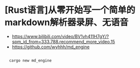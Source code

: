 # [Rust语言]从零开始写一个简单的markdown解析器录屏、无语音
- https://www.bilibili.com/video/BV1vh411H7gY/?spm_id_from=333.788.recommend_more_video.15
- https://github.com/wyhhh/md_engine



##
```
  cargo new md_engine
```
